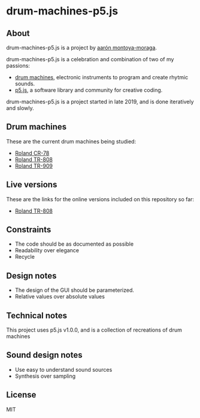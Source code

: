 # drum-machines-p5.js

## About

drum-machines-p5.js is a project by [aarón montoya-moraga](https://montoyamoraga.io/).

drum-machines-p5.js is a celebration and combination of two of my passions:

* [drum machines](https://en.wikipedia.org/wiki/Drum_machine), electronic instruments to program and create rhytmic sounds.
* [p5.js](https://p5js.org/), a software library and community for creative coding.

drum-machines-p5.js is a project started in late 2019, and is done iteratively and slowly.

## Drum machines

These are the current drum machines being studied:

* [Roland CR-78](https://en.wikipedia.org/wiki/Roland_CR-78)
* [Roland TR-808](https://en.wikipedia.org/wiki/Roland_TR-808)
* [Roland TR-909](https://en.wikipedia.org/wiki/Roland_TR-909)

## Live versions

These are the links for the online versions included on this repository so far:

* [Roland TR-808](https://montoyamoraga.io/drum-machines-p5.js/roland-tr-808/)

## Constraints

* The code should be as documented as possible
* Readability over elegance
* Recycle

## Design notes

* The design of the GUI should be parameterized.
* Relative values over absolute values

## Technical notes

This project uses p5.js v1.0.0, and is a collection of recreations of drum machines

## Sound design notes

* Use easy to understand sound sources
* Synthesis over sampling


## License

MIT
